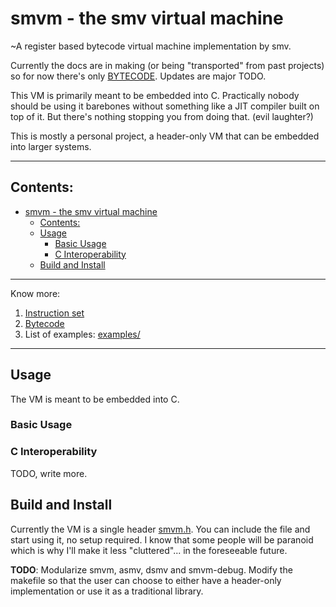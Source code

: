 # smvm - the smv virtual machine
~A register based bytecode virtual machine implementation by smv.

Currently the docs are in making (or being "transported" from past
projects) so for now there's only [BYTECODE](./docs/BYTECODE.md). Updates
are major TODO.

This VM is primarily meant to be embedded into C. Practically nobody should be
using it barebones without something like a JIT compiler built on top of it.
But there's nothing stopping you from doing that. (evil laughter?)

This is mostly a personal project, a header-only VM that can be embedded into
larger systems.

---

## Contents:
- [smvm - the smv virtual machine](#smvm---the-smv-virtual-machine)
  - [Contents:](#contents)
  - [Usage](#usage)
    - [Basic Usage](#basic-usage)
    - [C Interoperability](#c-interoperability)
  - [Build and Install](#build-and-install)

---

Know more:
1. [Instruction set](./INSTRUCTIONSET.md)
2. [Bytecode](./BYTECODE.md)
3. List of examples: [examples/](/examples/)

---

## Usage
The VM is meant to be embedded into C.

### Basic Usage
### C Interoperability
TODO, write more.

## Build and Install
Currently the VM is a single header [smvm.h](/smvm.h). You can include the
file and start using it, no setup required. I know that some people will be
paranoid which is why I'll make it less "cluttered"... in the foreseeable
future.

**TODO**: Modularize smvm, asmv, dsmv and smvm-debug. Modify the makefile so
that the user can choose to either have a header-only implementation or use it
as a traditional library.
